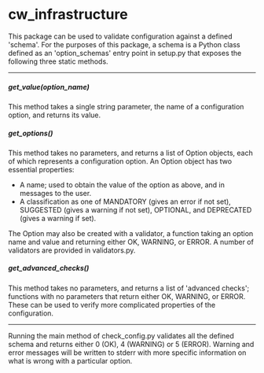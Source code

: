 # cw_infrastructure

This package can be used to validate configuration against a defined 'schema'. For the purposes of this package, a schema is a Python class defined as an 'option_schemas' entry point in setup.py that exposes the following three static methods.

---

##### get_value(option_name)

This method takes a single string parameter, the name of a configuration option, and returns its value.

##### get_options()

This method takes no parameters, and returns a list of Option objects, each of which represents a configuration option. An Option object has two essential properties:
- A name; used to obtain the value of the option as above, and in messages to the user.
- A classification as one of MANDATORY (gives an error if not set), SUGGESTED (gives a warning if not set), OPTIONAL, and DEPRECATED (gives a warning if set).  

The Option may also be created with a validator, a function taking an option name and value and returning either OK, WARNING, or ERROR. A number of validators are provided in validators.py.

##### get_advanced_checks()

This method takes no parameters, and returns a list of 'advanced checks'; functions with no parameters that return either OK, WARNING, or ERROR. These can be used to verify more complicated properties of the configuration.

---

Running the main method of check_config.py validates all the defined schema and returns either 0 (OK), 4 (WARNING) or 5 (ERROR). Warning and error messages will be written to stderr with more specific information on what is wrong with a particular option.
